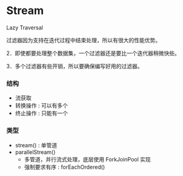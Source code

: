 # Stream



Lazy Traversal

过滤器因为支持在迭代过程中结束处理，所以有很大的性能优势。

2．即使都要处理整个数据集，一个过滤器还是要比一个迭代器稍微快些。

3．多个过滤器有些开销，所以要确保编写好用的过滤器。



### 结构

- 流获取
- 转换操作 : 可以有多个
- 终止操作 : 只能有一个

###  类型

- stream() : 单管道
- parallelStream()
  - 多管道，并行流式处理，底层使用 ForkJoinPool 实现
  - 强制要求有序 : forEachOrdered()



